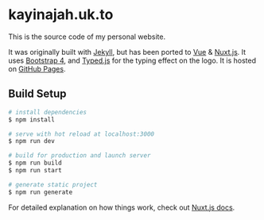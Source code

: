 # kayinajah.uk.to


This is the source code of my personal website.

It was originally built with [Jekyll](https://jekyllrb.com/), but has been ported to [Vue](https://vuejs.org/) & [Nuxt.js](https://nuxtjs.org/). It uses [Bootstrap 4](https://getbootstrap.com/), and [Typed.js](https://github.com/mattboldt/typed.js/) for the typing effect on the logo. It is hosted on [GitHub Pages](https://pages.github.com/).

## Build Setup

```bash
# install dependencies
$ npm install

# serve with hot reload at localhost:3000
$ npm run dev

# build for production and launch server
$ npm run build
$ npm run start

# generate static project
$ npm run generate
```

For detailed explanation on how things work, check out [Nuxt.js docs](https://nuxtjs.org).
